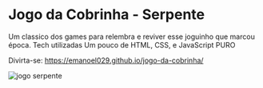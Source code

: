 # Jogo da Cobrinha - Serpente 

<p>Um classico dos games para relembra e reviver esse joguinho que marcou época.
Tech utilizadas Um pouco de HTML, CSS, e JavaScript PURO</p>

Divirta-se: https://emanoel029.github.io/jogo-da-cobrinha/

![jogo serpente](https://github.com/Emanoel029/jogo-da-cobrinha/assets/138140487/bf96d77e-8956-43cd-b83c-8d65b6371d6f)
